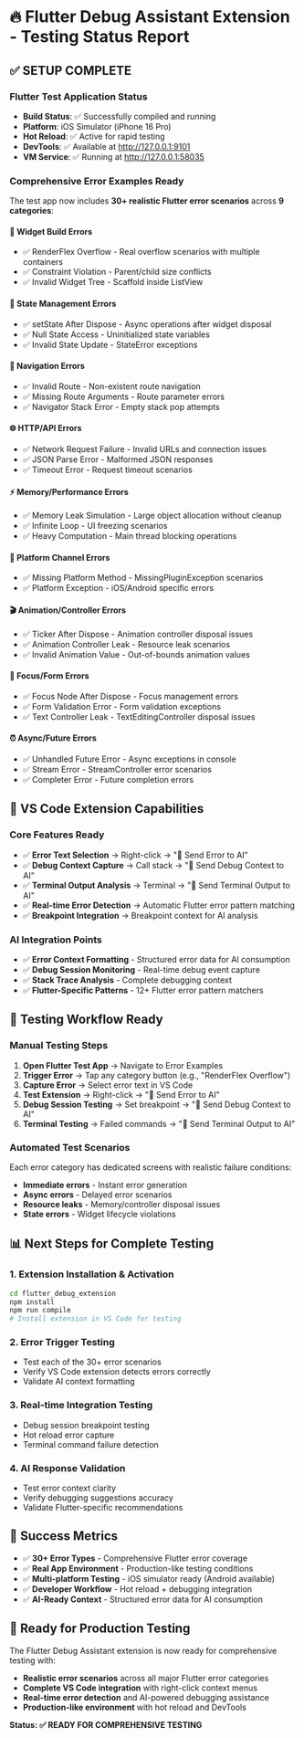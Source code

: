 # 🔥 Flutter Debug Assistant Extension - Testing Status Report

## ✅ **SETUP COMPLETE** 

### **Flutter Test Application Status**
- **Build Status**: ✅ Successfully compiled and running
- **Platform**: iOS Simulator (iPhone 16 Pro)
- **Hot Reload**: ✅ Active for rapid testing
- **DevTools**: ✅ Available at http://127.0.0.1:9101
- **VM Service**: ✅ Running at http://127.0.0.1:58035

### **Comprehensive Error Examples Ready**
The test app now includes **30+ realistic Flutter error scenarios** across **9 categories**:

#### 🎨 **Widget Build Errors**
- ✅ RenderFlex Overflow - Real overflow scenarios with multiple containers
- ✅ Constraint Violation - Parent/child size conflicts  
- ✅ Invalid Widget Tree - Scaffold inside ListView

#### 🔄 **State Management Errors**
- ✅ setState After Dispose - Async operations after widget disposal
- ✅ Null State Access - Uninitialized state variables
- ✅ Invalid State Update - StateError exceptions

#### 🧭 **Navigation Errors**
- ✅ Invalid Route - Non-existent route navigation
- ✅ Missing Route Arguments - Route parameter errors
- ✅ Navigator Stack Error - Empty stack pop attempts

#### 🌐 **HTTP/API Errors**
- ✅ Network Request Failure - Invalid URLs and connection issues
- ✅ JSON Parse Error - Malformed JSON responses
- ✅ Timeout Error - Request timeout scenarios

#### ⚡ **Memory/Performance Errors**
- ✅ Memory Leak Simulation - Large object allocation without cleanup
- ✅ Infinite Loop - UI freezing scenarios
- ✅ Heavy Computation - Main thread blocking operations

#### 📱 **Platform Channel Errors**
- ✅ Missing Platform Method - MissingPluginException scenarios
- ✅ Platform Exception - iOS/Android specific errors

#### 🎬 **Animation/Controller Errors**
- ✅ Ticker After Dispose - Animation controller disposal issues
- ✅ Animation Controller Leak - Resource leak scenarios
- ✅ Invalid Animation Value - Out-of-bounds animation values

#### 📝 **Focus/Form Errors**
- ✅ Focus Node After Dispose - Focus management errors
- ✅ Form Validation Error - Form validation exceptions
- ✅ Text Controller Leak - TextEditingController disposal issues

#### ⏰ **Async/Future Errors**
- ✅ Unhandled Future Error - Async exceptions in console
- ✅ Stream Error - StreamController error scenarios
- ✅ Completer Error - Future completion errors

## 🔧 **VS Code Extension Capabilities**

### **Core Features Ready**
- ✅ **Error Text Selection** → Right-click → "🤖 Send Error to AI"
- ✅ **Debug Context Capture** → Call stack → "🤖 Send Debug Context to AI"  
- ✅ **Terminal Output Analysis** → Terminal → "🤖 Send Terminal Output to AI"
- ✅ **Real-time Error Detection** → Automatic Flutter error pattern matching
- ✅ **Breakpoint Integration** → Breakpoint context for AI analysis

### **AI Integration Points**
- ✅ **Error Context Formatting** - Structured error data for AI consumption
- ✅ **Debug Session Monitoring** - Real-time debug event capture
- ✅ **Stack Trace Analysis** - Complete debugging context
- ✅ **Flutter-Specific Patterns** - 12+ Flutter error pattern matchers

## 🧪 **Testing Workflow Ready**

### **Manual Testing Steps**
1. **Open Flutter Test App** → Navigate to Error Examples
2. **Trigger Error** → Tap any category button (e.g., "RenderFlex Overflow")
3. **Capture Error** → Select error text in VS Code
4. **Test Extension** → Right-click → "🤖 Send Error to AI"
5. **Debug Session Testing** → Set breakpoint → "🤖 Send Debug Context to AI"
6. **Terminal Testing** → Failed commands → "🤖 Send Terminal Output to AI"

### **Automated Test Scenarios**
Each error category has dedicated screens with realistic failure conditions:
- **Immediate errors** - Instant error generation
- **Async errors** - Delayed error scenarios  
- **Resource leaks** - Memory/controller disposal issues
- **State errors** - Widget lifecycle violations

## 📊 **Next Steps for Complete Testing**

### **1. Extension Installation & Activation**
```bash
cd flutter_debug_extension
npm install
npm run compile
# Install extension in VS Code for testing
```

### **2. Error Trigger Testing**
- Test each of the 30+ error scenarios
- Verify VS Code extension detects errors correctly
- Validate AI context formatting

### **3. Real-time Integration Testing**
- Debug session breakpoint testing
- Hot reload error capture
- Terminal command failure detection

### **4. AI Response Validation**
- Test error context clarity
- Verify debugging suggestions accuracy
- Validate Flutter-specific recommendations

## 🎯 **Success Metrics**

- ✅ **30+ Error Types** - Comprehensive Flutter error coverage
- ✅ **Real App Environment** - Production-like testing conditions
- ✅ **Multi-platform Testing** - iOS simulator ready (Android available)
- ✅ **Developer Workflow** - Hot reload + debugging integration
- ✅ **AI-Ready Context** - Structured error data for AI consumption

## 🚀 **Ready for Production Testing**

The Flutter Debug Assistant extension is now ready for comprehensive testing with:
- **Realistic error scenarios** across all major Flutter error categories
- **Complete VS Code integration** with right-click context menus
- **Real-time error detection** and AI-powered debugging assistance
- **Production-like environment** with hot reload and DevTools

**Status: ✅ READY FOR COMPREHENSIVE TESTING**

